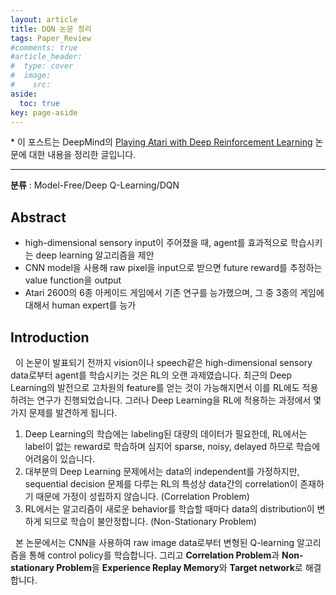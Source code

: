 ```yaml
---
layout: article
title: DQN 논문 정리
tags: Paper_Review
#comments: true
#article_header:
#  type: cover
#  image:
#    src:
aside:
  toc: true
key: page-aside
---
```


  \* 이 포스트는 DeepMind의 [Playing Atari with Deep Reinforcement Learning](https://www.cs.toronto.edu/~vmnih/docs/dqn.pdf) 논문에 대한 내용을 정리한 글입니다.

  ----------------------------------------------------------------------

**분류** : Model-Free/Deep Q-Learning/DQN  


## Abstract

  - high-dimensional sensory input이 주어졌을 때, agent를 효과적으로 학습시키는 deep learning 알고리즘을 제안  
  - CNN model을 사용해 raw pixel을 input으로 받으면 future reward를 추정하는 value function을 output  
  - Atari 2600의 6종 아케이드 게임에서 기존 연구를 능가했으며, 그 중 3종의 게임에 대해서 human expert를 능가  


## Introduction

  &nbsp;&nbsp;이 논문이 발표되기 전까지 vision이나 speech같은 high-dimensional sensory data로부터 agent를 학습시키는 것은 RL의 오랜 과제였습니다. 최근의 Deep Learning의 발전으로 고차원의 feature를 얻는 것이 가능해지면서 이를 RL에도 적용하려는 연구가 진행되었습니다. 그러나 Deep Learning을 RL에 적용하는 과정에서 몇 가지 문제를 발견하게 됩니다.  

  1. Deep Learning의 학습에는 labeling된 대량의 데이터가 필요한데, RL에서는 label이 없는 reward로 학습하며 심지어 sparse, noisy, delayed 하므로 학습에 어려움이 있습니다.  
  2. 대부분의 Deep Learning 문제에서는 data의 independent를 가정하지만, sequential decision 문제를 다루는 RL의 특성상 data간의 correlation이 존재하기 때문에 가정이 성립하지 않습니다. (Correlation Problem)  
  3. RL에서는 알고리즘이 새로운 behavior를 학습할 때마다 data의 distribution이 변하게 되므로 학습이 불안정합니다. (Non-Stationary Problem)  


  &nbsp;&nbsp;본 논문에서는 CNN을 사용하여 raw image data로부터 변형된 Q-learning 알고리즘을 통해 control policy를 학습합니다. 그리고 **Correlation Problem**과 **Non-stationary Problem**을 **Experience Replay Memory**와 **Target network**로 해결합니다.

